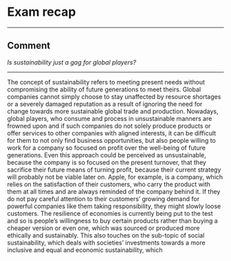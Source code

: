 # Exam recap
___
## Comment
*Is sustainability just a gag for global players?*
___
The concept of sustainability refers to meeting present needs without compromising the ability of future generations to meet theirs.
Global companies cannot simply choose to stay unaffected by resource shortages or a severely damaged reputation as a result of ignoring the need for change towards more sustainable global trade and production.
Nowadays, global players, who consume and process in unsustainable manners are frowned upon and if such companies do not solely produce products or offer services to other companies with aligned interests, it can be difficult for them to not only find business opportunities, but also people willing to work for a company so focused on profit over the well-being of future generations. 
Even this approach could be perceived as unsustainable, because the company is so focused on the present turnover, that they sacrifice their future means of turning profit, because their current strategy will probably not be viable later on.
Apple, for example, is a company, which relies on the satisfaction of their customers, who carry the product with them at all times and are always reminded of the company behind it.
If they do not pay careful attention to their customers’ growing demand for powerful companies like them taking responsibility, they might slowly loose customers.
The resilience of economies is currently being put to the test and so is people’s willingness to buy certain products rather than buying a cheaper version or even one, which was sourced or produced more ethically and sustainably.
This also touches on the sub-topic of social sustainability, which deals with societies’ investments towards a more inclusive and equal 
and economic sustainability, which